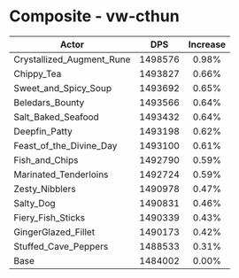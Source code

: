 # Composite - vw-cthun
| Actor | DPS | Increase |
|---|:---:|:---:|
|Crystallized_Augment_Rune|1498576|0.98%|
|Chippy_Tea|1493827|0.66%|
|Sweet_and_Spicy_Soup|1493692|0.65%|
|Beledars_Bounty|1493566|0.64%|
|Salt_Baked_Seafood|1493432|0.64%|
|Deepfin_Patty|1493198|0.62%|
|Feast_of_the_Divine_Day|1493100|0.61%|
|Fish_and_Chips|1492790|0.59%|
|Marinated_Tenderloins|1492724|0.59%|
|Zesty_Nibblers|1490978|0.47%|
|Salty_Dog|1490831|0.46%|
|Fiery_Fish_Sticks|1490339|0.43%|
|GingerGlazed_Fillet|1490173|0.42%|
|Stuffed_Cave_Peppers|1488533|0.31%|
|Base|1484002|0.00%|
